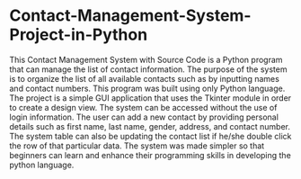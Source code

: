 # Contact-Management-System-Project-in-Python
This Contact Management System with Source Code is a Python program that can manage the list of contact information. The purpose of the system is to organize the list of all available contacts such as by inputting names and contact numbers. This program was built using only Python language.  The project is a simple GUI application that uses the Tkinter module in order to create a design view. The system can be accessed without the use of login information. The user can add a new contact by providing personal details such as first name, last name, gender, address, and contact number. The system table can also be updating the contact list if he/she double click the row of that particular data. The system was made simpler so that beginners can learn and enhance their programming skills in developing the python language.
